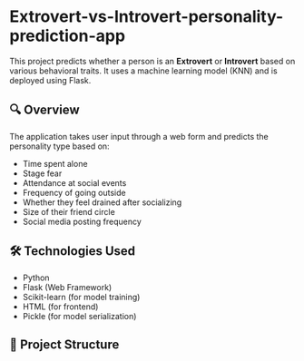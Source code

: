 # Extrovert-vs-Introvert-personality-prediction-app

This project predicts whether a person is an **Extrovert** or **Introvert** based on various behavioral traits. It uses a machine learning model (KNN) and is deployed using Flask.

## 🔍 Overview

The application takes user input through a web form and predicts the personality type based on:
- Time spent alone
- Stage fear
- Attendance at social events
- Frequency of going outside
- Whether they feel drained after socializing
- Size of their friend circle
- Social media posting frequency

## 🛠 Technologies Used

- Python
- Flask (Web Framework)
- Scikit-learn (for model training)
- HTML (for frontend)
- Pickle (for model serialization)

## 📁 Project Structure

